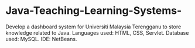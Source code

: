# Java-Teaching-Learning-Systems-
Develop a dashboard system for Universiti Malaysia Terengganu to store knowledge related to Java. Languages used: HTML, CSS, Servlet. Database used: MySQL. IDE: NetBeans.
